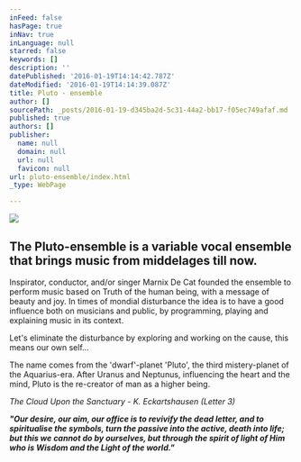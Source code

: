 ```yaml
---
inFeed: false
hasPage: true
inNav: true
inLanguage: null
starred: false
keywords: []
description: ''
datePublished: '2016-01-19T14:14:42.787Z'
dateModified: '2016-01-19T14:14:39.087Z'
title: Pluto - ensemble
author: []
sourcePath: _posts/2016-01-19-d345ba2d-5c31-44a2-bb17-f05ec749afaf.md
published: true
authors: []
publisher:
  name: null
  domain: null
  url: null
  favicon: null
url: pluto-ensemble/index.html
_type: WebPage

---
```

![](https://s3-us-west-2.amazonaws.com/the-grid-img/p/9da1ae85fa5d26329d7ea0953fc590b607dd3cdc.jpg)

## The Pluto-ensemble is a variable vocal ensemble that brings music from middelages till now.   

Inspirator, conductor, and/or singer Marnix De Cat  founded the ensemble to perform music based on Truth of the human being, with a message of beauty and joy. In times of mondial disturbance the idea is to have a good influence both on musicians and public, by programming, playing and explaining music in its context. 

Let's eliminate the disturbance by exploring and working on the cause, this means our own self...  

The name comes from the 'dwarf'-planet 'Pluto', the third mistery-planet of the Aquarius-era. After Uranus and Neptunus, influencing the heart and the mind, Pluto is the re-creator of man as a higher being. 

_The Cloud Upon the Sanctuary -  K. Eckartshausen  (Letter 3)_

_**"Our desire, our aim, our office is to revivify the dead letter, and to spiritualise the symbols,  turn the passive into the active, death into life;  but this we cannot do by ourselves, but through the spirit of light of Him who is Wisdom and the Light of the world."**_